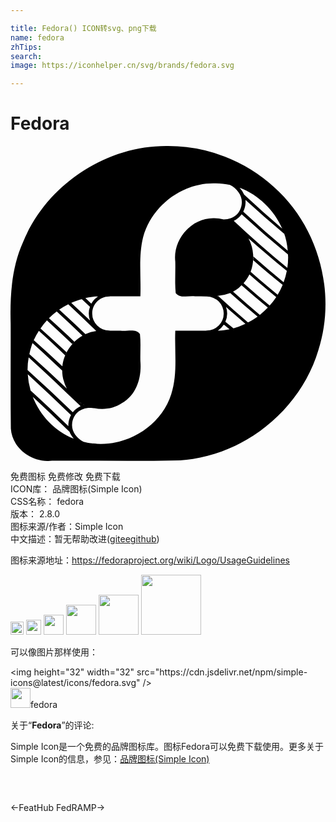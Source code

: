 ```yaml
---

title: Fedora() ICON转svg、png下载
name: fedora
zhTips: 
search: 
image: https://iconhelper.cn/svg/brands/fedora.svg

---
```


# Fedora  <small style="font-size: 60%;font-weight: 100"></small>

<div id="svg" class="svg-wrap">
<svg role="img" xmlns="http://www.w3.org/2000/svg" viewBox="0 0 24 24"><title>Fedora icon</title><path d="M12.004.002C7.29-.063 2.744 2.963.957 7.318c-.884 1.953-1 4.116-.945 6.225.01 2.666-.02 5.334.015 7.998.113 1.542 1.653 2.614 3.133 2.441 3.257-.02 6.514.043 9.77-.035 4.789-.303 9.154-3.796 10.525-8.39 1.401-4.344.03-9.412-3.389-12.442A11.967 11.967 0 0012.004.002zm3.52 2.842c.406-.01.807.032 1.197.117.557.286.945.826.902 1.383-.058.75-.587 1.247-1.379 1.246a2.95 2.95 0 00-.72-.09c-1.726-.053-3.168 1.61-2.97 3.305.023.796-.045 1.601.032 2.392.333.457.987.18 1.475.256.276-.001.562.007.85.008a.134.134 0 00.042.008 1.29 1.29 0 011.291 1.295 1.29 1.29 0 01-1.299 1.295.14.14 0 00-.06.013c-.777.003-1.553-.001-2.33.002-.066 1.616.197 3.275-.31 4.84-.864 2.705-3.97 4.336-6.684 3.62-.537-.285-.91-.791-.868-1.335.062-.796.656-1.308 1.532-1.24.075.006.113.012.168.02.716.14 1.477.034 2.107-.391 1.127-.645 1.502-1.977 1.396-3.192-.02-.687.043-1.384-.033-2.066-.333-.456-.984-.18-1.472-.256H7.59a.137.137 0 00-.065-.015 1.29 1.29 0 01-1.298-1.295c0-.72.574-1.29 1.29-1.295a.136.136 0 00.063-.016h2.316c.059-1.507-.159-3.046.213-4.523.648-2.376 2.951-4.12 5.414-4.086zm.705.052l.13.024-.13-.024zm1.224.28c1.444.543 2.636 1.706 3.25 3.12A81.134 81.134 0 0117.8 3.704a1.762 1.762 0 00-.346-.527zm.45.935a86.952 86.952 0 002.966 2.596c-.014-.044-.033-.087-.049-.13.166.448.265.918.301 1.402a77.84 77.84 0 01-3.39-2.975l.015-.033c.088-.182.143-.386.16-.606a1.393 1.393 0 000-.197c0-.019-.002-.038-.004-.057zm.02.196c-.058.516-.058.516 0 0zm-.314.894a85.339 85.339 0 003.53 3.06c0 .071.015.139.013.21a4.94 4.94 0 01-.06.814 78.521 78.521 0 01-4.082-3.584 1.56 1.56 0 00.6-.5zm.526 1.83c.898.8 1.856 1.623 2.918 2.485a5.215 5.215 0 01-.242.863 74.025 74.025 0 01-2.307-1.963l.002.055c0 .076-.004.152-.01.226.703.612 1.44 1.237 2.24 1.885-.109.26-.234.512-.38.752a73.598 73.598 0 01-2.06-1.752 3.13 3.13 0 00-.161-2.55zm.068 2.758c.644.56 1.319 1.131 2.043 1.72a5.867 5.867 0 01-.5.651 74.233 74.233 0 01-1.99-1.705c.185-.2.332-.425.447-.666zm-.603.816a82.538 82.538 0 002.005 1.71c-.19.199-.392.385-.607.556a75.851 75.851 0 01-2.043-1.771c.203-.107.396-.246.572-.424.027-.022.047-.047.073-.07zm-.86.594a84.363 84.363 0 002.088 1.799c-.23.17-.48.312-.734.445a79.052 79.052 0 01-2.256-2.005c-.024.002-.05.001-.074.003l-.026-.015a3.506 3.506 0 001.002-.227zm-10.045.248l-.021.014h-.012l.004.004c-.211.139-.387.328-.51.55l-.45-.427c.323-.075.655-.126.99-.14zm-.994.14l-.127.032.127-.031zm-.27.075l.622.592a1.55 1.55 0 00.008 1.045c-.468-.444-.94-.893-1.432-1.348.26-.118.529-.21.803-.289zm-1.029.4c.72.674 1.424 1.347 2.133 2.03a2.68 2.68 0 00-.826.242c-.64-.611-1.3-1.23-1.998-1.865.22-.152.453-.285.691-.406zm12.02.204c.473.42.958.846 1.474 1.285a5.37 5.37 0 01-.908.342l-.617-.498a1.55 1.55 0 00.05-1.13zm-12.9.345c.665.614 1.316 1.228 1.958 1.844-.83.485-1.422 1.376-1.527 2.332A98.32 98.32 0 001.777 14.8a5.573 5.573 0 00-.091.219c.777.699 1.522 1.392 2.252 2.087.002.284.042.57.14.848.053.19.13.366.22.533a107.233 107.233 0 00-2.859-2.634c.026-.108.04-.217.073-.323.137-.518.366-.998.65-1.441.69.622 1.35 1.242 2.002 1.861a2.98 2.98 0 01.107-.232 99.448 99.448 0 00-1.986-1.819c.15-.214.311-.42.49-.613.662.602 1.296 1.202 1.926 1.803.054-.06.11-.122.168-.178-.618-.585-1.26-1.18-1.94-1.79a5.82 5.82 0 01.592-.509zm12.718.153l-.027.265.027-.265zm1.733.754l-.051.023.05-.023zm-1.72.091l.44.354c-.287.06-.582.096-.88.103h-.016a1.56 1.56 0 00.457-.457zM1.386 16.102c1.32 1.188 2.532 2.356 3.781 3.558l.174.166c-.237.107-.44.266-.594.465A125.931 125.931 0 001.3 17.076a5.176 5.176 0 01.086-.975zm-.07 1.289a154.272 154.272 0 013.294 3.111c-.109.2-.18.427-.199.676a1.406 1.406 0 000 .166c-.92-.884-1.857-1.779-2.88-2.71a5.65 5.65 0 01-.216-1.243zm.378 1.714c.943.876 1.852 1.748 2.778 2.64l.021.02c.07.195.185.372.326.532-1.445-.56-2.562-1.767-3.125-3.192zm3.352.264c.179.14.374.26.58.358l-.025.005-.018-.015a3.014 3.014 0 01-.537-.348zm1.047 3.252l.15.025-.15-.025zm.228.04s.09.007.274.025a33.668 33.668 0 00-.274-.026Z"/></svg>
</div>
<detail full-name='fedora'></detail>

<div class="detail-page">
<p>
<span><span class="badge-success badge">免费图标</span> <span class="badge-success badge">免费修改</span>  <span class="badge-success badge">免费下载</span> </span>
<br/>
<span>
ICON库：
<span class="badge-secondary badge">品牌图标(Simple Icon)</span> 
</span>
<br/>
<span>
CSS名称：
<span class="badge-secondary badge">fedora</span> 
</span>

<br/>
<span>
版本：
<span class="badge-secondary badge">2.8.0</span> 
</span>
<br/>
<span>图标来源/作者：<span class="badge-light badge">Simple Icon</span></span> 
<br/>
<span class="zh-detail">中文描述：暂无<span class="help-link"><span>帮助改进</span>(<a href="https://gitee.com/liuwave/icon-helper/edit/master/json/brands/fedora.json" target="_blank" rel="noopener noreferrer">gitee</a><a href="https://github.com/liuwave/icon-helper/edit/master/json/brands/fedora.json" target="_blank" rel="noopener noreferrer">github</a></span>)</span><br/>
</p>
</div><div class="description description alert alert-light"><p>图标来源地址：<a href="https://fedoraproject.org/wiki/Logo/UsageGuidelines" target="_blank" rel="noopener noreferrer">https://fedoraproject.org/wiki/Logo/UsageGuidelines</a></p></div>
<div class="alert alert-dark">
<img height="21" width="21" src="https://cdn.jsdelivr.net/npm/simple-icons@latest/icons/fedora.svg" />
<img height="24" width="24" src="https://cdn.jsdelivr.net/npm/simple-icons@latest/icons/fedora.svg" />
<img height="32" width="32" src="https://cdn.jsdelivr.net/npm/simple-icons@latest/icons/fedora.svg" />
<img height="48" width="48" src="https://cdn.jsdelivr.net/npm/simple-icons@latest/icons/fedora.svg" />
<img height="64" width="64" src="https://cdn.jsdelivr.net/npm/simple-icons@latest/icons/fedora.svg" />
<img height="96" width="96" src="https://cdn.jsdelivr.net/npm/simple-icons@latest/icons/fedora.svg" />

</div>
<div>
  <p>可以像图片那样使用：    
  </p>
  <div class="alert alert-primary" style="font-size: 14px">
    &lt;img height="32" width="32" src="https://cdn.jsdelivr.net/npm/simple-icons@latest/icons/fedora.svg" /&gt;
    <copy-btn content='<img height="32" width="32" src="https://cdn.jsdelivr.net/npm/simple-icons@latest/icons/fedora.svg" />'></copy-btn>
  </div>
  <div class="alert alert-secondary">
    <img height="32" width="32" src="https://cdn.jsdelivr.net/npm/simple-icons@latest/icons/fedora.svg" />fedora
    <copy-btn content="fedora" btn-title="复制图标名称"></copy-btn>
  </div>
</div>
<div class="icon-detail__container">
<p>关于“<b>Fedora</b>”的评论:</p>
</div>
<Vssue title="关于“Fedora”的评论" />
<div><p>Simple Icon是一个免费的品牌图标库。图标Fedora可以免费下载使用。更多关于  Simple Icon的信息，参见：<a target="_blank" href="https://iconhelper.cn/brands.html">品牌图标(Simple Icon)</a>
</p></div>


<div style="padding:2rem 0 " class="page-nav"><p class="inner"><span class="prev">←<router-link to="/icon/feathub.html">FeatHub</router-link></span> <span class="next"><router-link to="/icon/fedramp.html">FedRAMP</router-link>→</span></p></div>
